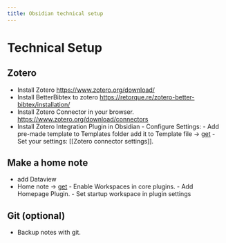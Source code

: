 ```yaml
---
title: Obsidian technical setup
---
```

# Technical Setup
## Zotero
- Install Zotero <https://www.zotero.org/download/>
- Install BetterBibtex to zotero <https://retorque.re/zotero-better-bibtex/installation/>
- Install Zotero Connector in your browser. <https://www.zotero.org/download/connectors>
- Install Zotero Integration Plugin in Obsidian
		- Configure Settings: 
			- Add pre-made template to Templates folder add it to Template file -> [get](https://raw.githubusercontent.com/mscott99/matthewscott-blog/main/files/Zotero_Template.md)
			- Set your settings: [[Zotero connector settings]].
## Make a home note
- add Dataview
- Home note ->  [get](https://raw.githubusercontent.com/mscott99/matthewscott-blog/main/files/Simplified%20Home%20Note.md)
			- Enable Workspaces in core plugins.
			- Add Homepage Plugin.
			- Set startup workspace in plugin settings
## Git (optional)
- Backup notes with git.
